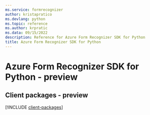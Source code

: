 ```yaml
---
ms.service: formrecognizer
author: kristapratico
ms.devlang: python
ms.topic: reference
ms.author: krpratic
ms.data: 09/15/2022
description: Reference for Azure Form Recognizer SDK for Python
title: Azure Form Recognizer SDK for Python
---
```

# Azure Form Recognizer SDK for Python - preview

## Client packages - preview
[!INCLUDE [client-packages](form-recognizer-client-index.md)]